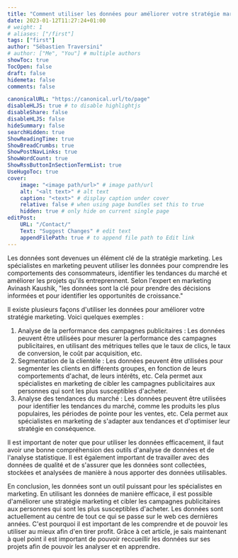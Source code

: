 ```yaml
---
title: "Comment utiliser les données pour améliorer votre stratégie marketing"
date: 2023-01-12T11:27:24+01:00
# weight: 1
# aliases: ["/first"]
tags: ["first"]
author: "Sébastien Traversini"
# author: ["Me", "You"] # multiple authors
showToc: true
TocOpen: false
draft: false
hidemeta: false
comments: false

canonicalURL: "https://canonical.url/to/page"
disableHLJS: true # to disable highlightjs
disableShare: false
disableHLJS: false
hideSummary: false
searchHidden: true
ShowReadingTime: true
ShowBreadCrumbs: true
ShowPostNavLinks: true
ShowWordCount: true
ShowRssButtonInSectionTermList: true
UseHugoToc: true
cover:
    image: "<image path/url>" # image path/url
    alt: "<alt text>" # alt text
    caption: "<text>" # display caption under cover
    relative: false # when using page bundles set this to true
    hidden: true # only hide on current single page
editPost:
    URL: "/Contact/"
    Text: "Suggest Changes" # edit text
    appendFilePath: true # to append file path to Edit link
---
```

Les données sont devenues un élément clé de la stratégie marketing. Les spécialistes en marketing peuvent utiliser les données pour comprendre les comportements des consommateurs, identifier les tendances du marché et améliorer les projets qu'ils entreprennent. Selon l'expert en marketing Avinash Kaushik, "les données sont la clé pour prendre des décisions informées et pour identifier les opportunités de croissance."

 Il existe plusieurs façons d'utiliser les données pour améliorer votre stratégie marketing. Voici quelques exemples : 

1.	Analyse de la performance des campagnes publicitaires : Les données peuvent être utilisées pour mesurer la performance des campagnes publicitaires, en utilisant des métriques telles que le taux de clics, le taux de conversion, le coût par acquisition, etc. 
2.	Segmentation de la clientèle : Les données peuvent être utilisées pour segmenter les clients en différents groupes, en fonction de leurs comportements d'achat, de leurs intérêts, etc. Cela permet aux spécialistes en marketing de cibler les campagnes publicitaires aux personnes qui sont les plus susceptibles d'acheter. 
3.	Analyse des tendances du marché : Les données peuvent être utilisées pour identifier les tendances du marché, comme les produits les plus populaires, les périodes de pointe pour les ventes, etc. Cela permet aux spécialistes en marketing de s'adapter aux tendances et d'optimiser leur stratégie en conséquence.

 Il est important de noter que pour utiliser les données efficacement, il faut avoir une bonne compréhension des outils d'analyse de données et de l'analyse statistique. Il est également important de travailler avec des données de qualité et de s'assurer que les données sont collectées, stockées et analysées de manière à nous apporter des données utilisables. 

En conclusion, les données sont un outil puissant pour les spécialistes en marketing. En utilisant les données de manière efficace, il est possible d'améliorer une stratégie marketing et cibler les campagnes publicitaires aux personnes qui sont les plus susceptibles d'acheter. Les données sont actuellement au centre de tout ce qui se passe sur le web ces dernières années. C'est pourquoi il est important de les comprendre et de pouvoir les utiliser au mieux afin d'en tirer profit. Grâce à cet article, je sais maintenant à quel point il est important de pouvoir reccueillir les données sur ses projets afin de pouvoir les analyser et en apprendre.

